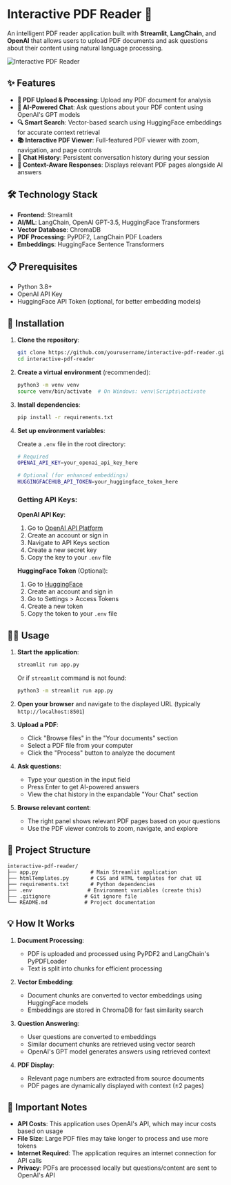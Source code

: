 # Interactive PDF Reader 📖

An intelligent PDF reader application built with **Streamlit**, **LangChain**, and **OpenAI** that allows users to upload PDF documents and ask questions about their content using natural language processing.

![Interactive PDF Reader](https://github.com/user-attachments/assets/7480efdf-285f-4483-9fe1-666993cbf5e1)

## ✨ Features

- **📄 PDF Upload & Processing**: Upload any PDF document for analysis
- **🤖 AI-Powered Chat**: Ask questions about your PDF content using OpenAI's GPT models
- **🔍 Smart Search**: Vector-based search using HuggingFace embeddings for accurate context retrieval
- **📚 Interactive PDF Viewer**: Full-featured PDF viewer with zoom, navigation, and page controls
- **💬 Chat History**: Persistent conversation history during your session
- **🎯 Context-Aware Responses**: Displays relevant PDF pages alongside AI answers

## 🛠️ Technology Stack

- **Frontend**: Streamlit
- **AI/ML**: LangChain, OpenAI GPT-3.5, HuggingFace Transformers
- **Vector Database**: ChromaDB
- **PDF Processing**: PyPDF2, LangChain PDF Loaders
- **Embeddings**: HuggingFace Sentence Transformers

## 📋 Prerequisites

- Python 3.8+
- OpenAI API Key
- HuggingFace API Token (optional, for better embedding models)

## 🚀 Installation

1. **Clone the repository**:
   ```bash
   git clone https://github.com/yourusername/interactive-pdf-reader.git
   cd interactive-pdf-reader
   ```

2. **Create a virtual environment** (recommended):
   ```bash
   python3 -m venv venv
   source venv/bin/activate  # On Windows: venv\Scripts\activate
   ```

3. **Install dependencies**:
   ```bash
   pip install -r requirements.txt
   ```

4. **Set up environment variables**:
   
   Create a `.env` file in the root directory:
   ```bash
   # Required
   OPENAI_API_KEY=your_openai_api_key_here
   
   # Optional (for enhanced embeddings)
   HUGGINGFACEHUB_API_TOKEN=your_huggingface_token_here
   ```

   ### Getting API Keys:
   
   **OpenAI API Key**:
   1. Go to [OpenAI API Platform](https://platform.openai.com/)
   2. Create an account or sign in
   3. Navigate to API Keys section
   4. Create a new secret key
   5. Copy the key to your `.env` file
   
   **HuggingFace Token** (Optional):
   1. Go to [HuggingFace](https://huggingface.co/)
   2. Create an account and sign in
   3. Go to Settings > Access Tokens
   4. Create a new token
   5. Copy the token to your `.env` file

## 🏃‍♂️ Usage

1. **Start the application**:
   ```bash
   streamlit run app.py
   ```
   Or if `streamlit` command is not found:
   ```bash
   python3 -m streamlit run app.py
   ```

2. **Open your browser** and navigate to the displayed URL (typically `http://localhost:8501`)

3. **Upload a PDF**:
   - Click "Browse files" in the "Your documents" section
   - Select a PDF file from your computer
   - Click the "Process" button to analyze the document

4. **Ask questions**:
   - Type your question in the input field
   - Press Enter to get AI-powered answers
   - View the chat history in the expandable "Your Chat" section

5. **Browse relevant content**:
   - The right panel shows relevant PDF pages based on your questions
   - Use the PDF viewer controls to zoom, navigate, and explore

## 📁 Project Structure

```
interactive-pdf-reader/
├── app.py                 # Main Streamlit application
├── htmlTemplates.py       # CSS and HTML templates for chat UI
├── requirements.txt       # Python dependencies
├── .env                  # Environment variables (create this)
├── .gitignore           # Git ignore file
└── README.md            # Project documentation
```

## 💡 How It Works

1. **Document Processing**: 
   - PDF is uploaded and processed using PyPDF2 and LangChain's PyPDFLoader
   - Text is split into chunks for efficient processing

2. **Vector Embedding**: 
   - Document chunks are converted to vector embeddings using HuggingFace models
   - Embeddings are stored in ChromaDB for fast similarity search

3. **Question Answering**:
   - User questions are converted to embeddings
   - Similar document chunks are retrieved using vector search
   - OpenAI's GPT model generates answers using retrieved context

4. **PDF Display**:
   - Relevant page numbers are extracted from source documents
   - PDF pages are dynamically displayed with context (±2 pages)

## 🚨 Important Notes

- **API Costs**: This application uses OpenAI's API, which may incur costs based on usage
- **File Size**: Large PDF files may take longer to process and use more tokens
- **Internet Required**: The application requires an internet connection for API calls
- **Privacy**: PDFs are processed locally but questions/content are sent to OpenAI's API

